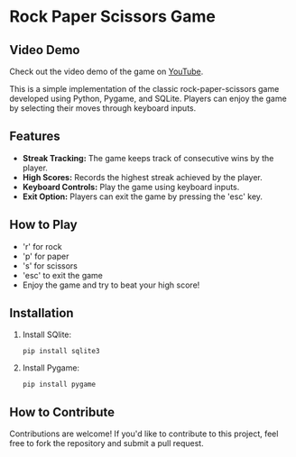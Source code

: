 <!DOCTYPE html>
<html lang="en">

<head>
    <meta charset="UTF-8">
    <meta name="viewport" content="width=device-width, initial-scale=1.0">
</head>

<body>
    <h1>Rock Paper Scissors Game</h1>

<h2>Video Demo</h2>
<p>Check out the video demo of the game on <a href="https://youtu.be/k7M53BoJsdM">YouTube</a>.</p>

<p>This is a simple implementation of the classic rock-paper-scissors game developed using Python, Pygame, and SQLite.
Players can enjoy the game by selecting their moves through keyboard inputs.</p>

<h2>Features</h2>
<ul>
<li><strong>Streak Tracking:</strong> The game keeps track of consecutive wins by the player.</li>
<li><strong>High Scores:</strong> Records the highest streak achieved by the player.</li>
<li><strong>Keyboard Controls:</strong> Play the game using keyboard inputs.</li>
<li><strong>Exit Option:</strong> Players can exit the game by pressing the 'esc' key.</li>
</ul>

<h2>How to Play</h2>
<ul>
<li>'r' for rock</li>
<li>'p' for paper</li>
<li>'s' for scissors</li>
<li>'esc' to exit the game</li>
<li>Enjoy the game and try to beat your high score!</li>
</ul>


<h2>Installation</h2>
<ol>
<li>Install SQlite:
<pre><code>pip install sqlite3</code></pre>
</li>
<li>Install Pygame:
<pre><code>pip install pygame</code></pre>
</li>
</ol>

<h2>How to Contribute</h2>
<p>Contributions are welcome! If you'd like to contribute to this project, feel free to fork the repository and submit
        a pull request.</p>


</html>
